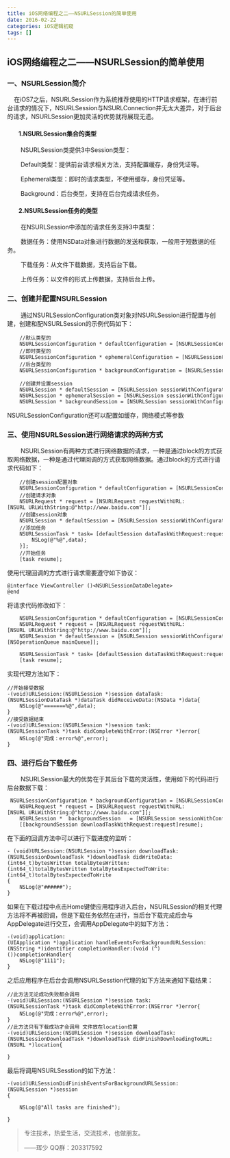 ```yaml
---
title: iOS网络编程之二——NSURLSession的简单使用
date: 2016-02-22
categories: iOS逻辑初窥
tags: []
---
```

## iOS网络编程之二——NSURLSession的简单使用

### 一、NSURLSession简介

    在iOS7之后，NSURLSession作为系统推荐使用的HTTP请求框架，在进行前台请求的情况下，NSURLSession与NSURLConnection并无太大差异，对于后台的请求，NSURLSession更加灵活的优势就将展现无遗。

####         1.NSURLSession集合的类型

        NSURLSession类提供3中Session类型：

        Default类型：提供前台请求相关方法，支持配置缓存，身份凭证等。

        Ephemeral类型：即时的请求类型，不使用缓存，身份凭证等。

        Background：后台类型，支持在后台完成请求任务。

####         2.NSURLSession任务的类型

        在NSURLSession中添加的请求任务支持3中类型：

        数据任务：使用NSData对象进行数据的发送和获取，一般用于短数据的任务。

        下载任务：从文件下载数据，支持后台下载。

        上传任务：以文件的形式上传数据，支持后台上传。

### 二、创建并配置NSURLSession

        通过NSURLSessionConfiguration类对象对NSURLSession进行配置与创建，创建和配NSURLSession的示例代码如下：

```
    //默认类型的
    NSURLSessionConfiguration * defaultConfiguration = [NSURLSessionConfiguration defaultSessionConfiguration];
    //即时类型的
    NSURLSessionConfiguration * ephemeralConfiguration = [NSURLSessionConfiguration ephemeralSessionConfiguration];
    //后台类型的
    NSURLSessionConfiguration * backgroundConfiguration = [NSURLSessionConfiguration backgroundSessionConfigurationWithIdentifier:@"SessionId"];
    
    //创建并设置session
    NSURLSession * defaultSession = [NSURLSession sessionWithConfiguration:defaultConfiguration];
    NSURLSession * ephemeralSession = [NSURLSession sessionWithConfiguration:ephemeralConfiguration];
    NSURLSession * backgroundSession = [NSURLSession sessionWithConfiguration:backgroundConfiguration];
```

NSURLSessionConfiguration还可以配置如缓存，网络模式等参数

### 三、使用NSURLSession进行网络请求的两种方式

        NSURLSession有两种方式进行网络数据的请求，一种是通过block的方式获取网络数据，一种是通过代理回调的方式获取网络数据。通过block的方式进行请求代码如下：

```
    //创建session配置对象
    NSURLSessionConfiguration * defaultConfiguration = [NSURLSessionConfiguration defaultSessionConfiguration];
    //创建请求对象
    NSURLRequest * request = [NSURLRequest requestWithURL:[NSURL URLWithString:@"http://www.baidu.com"]];
    //创建session对象
    NSURLSession * defaultSession = [NSURLSession sessionWithConfiguration:defaultConfiguration];
    //添加任务
    NSURLSessionTask * task= [defaultSession dataTaskWithRequest:request completionHandler:^(NSData * _Nullable data, NSURLResponse * _Nullable response, NSError * _Nullable error) {
        NSLog(@"%@",data);
    }];
    //开始任务
    [task resume];
```

使用代理回调的方式进行请求需要遵守如下协议：

```
@interface ViewController ()<NSURLSessionDataDelegate>
@end
```

将请求代码修改如下：

```
    NSURLSessionConfiguration * defaultConfiguration = [NSURLSessionConfiguration defaultSessionConfiguration];
    NSURLRequest * request = [NSURLRequest requestWithURL:[NSURL URLWithString:@"http://www.baidu.com"]];
    NSURLSession * defaultSession = [NSURLSession sessionWithConfiguration:defaultConfiguration delegate:self delegateQueue:[NSOperationQueue mainQueue]];

    NSURLSessionTask * task= [defaultSession dataTaskWithRequest:request];
    [task resume];
```

实现代理方法如下：

```
//开始接受数据
-(void)URLSession:(NSURLSession *)session dataTask:(NSURLSessionDataTask *)dataTask didReceiveData:(NSData *)data{
    NSLog(@"=======%@",data);
}
//接受数据结束
-(void)URLSession:(NSURLSession *)session task:(NSURLSessionTask *)task didCompleteWithError:(NSError *)error{
    NSLog(@"完成：error%@",error);
}
```

### 四、进行后台下载任务

        NSURLSession最大的优势在于其后台下载的灵活性，使用如下的代码进行后台数据下载：

```
 NSURLSessionConfiguration * backgroundConfiguration = [NSURLSessionConfiguration backgroundSessionConfigurationWithIdentifier:@"com.zyprosoft.backgroundsession"];
    NSURLRequest * request = [NSURLRequest requestWithURL:[NSURL URLWithString:@"http://www.baidu.com"]];
    NSURLSession *  backgroundSession   = [NSURLSession sessionWithConfiguration:backgroundConfiguration delegate:self delegateQueue:nil];
    [[backgroundSession downloadTaskWithRequest:request]resume];
```

在下面的回调方法中可以进行下载进度的监听：

```
- (void)URLSession:(NSURLSession *)session downloadTask:(NSURLSessionDownloadTask *)downloadTask didWriteData:(int64_t)bytesWritten totalBytesWritten:(int64_t)totalBytesWritten totalBytesExpectedToWrite:(int64_t)totalBytesExpectedToWrite
{
    NSLog(@"######");
}
```

如果在下载过程中点击Home键使应用程序进入后台，NSURLSession的相关代理方法将不再被回调，但是下载任务依然在进行，当后台下载完成后会与AppDelegate进行交互，会调用AppDelegate中的如下方法：

```
-(void)application:(UIApplication *)application handleEventsForBackgroundURLSession:(NSString *)identifier completionHandler:(void (^)())completionHandler{
    NSLog(@"1111");
}
```

之后应用程序在后台会调用NSURLSesstion代理的如下方法来通知下载结果：

```
//此方法无论成功失败都会调用
-(void)URLSession:(NSURLSession *)session task:(NSURLSessionTask *)task didCompleteWithError:(NSError *)error{
    NSLog(@"完成：error%@",error);
}
//此方法只有下载成功才会调用 文件放在location位置
-(void)URLSession:(NSURLSession *)session downloadTask:(NSURLSessionDownloadTask *)downloadTask didFinishDownloadingToURL:(NSURL *)location{
    
}
```

最后将调用NSURLSesstion的如下方法：

```
-(void)URLSessionDidFinishEventsForBackgroundURLSession:(NSURLSession *)session
{
    
    NSLog(@"All tasks are finished");
    
}
```

> 专注技术，热爱生活，交流技术，也做朋友。
> 
> ——珲少 QQ群：203317592
